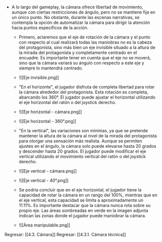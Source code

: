 
- A lo largo del gameplay, la cámara ofrece libertad de movimiento, aunque con ciertas restricciones de ángulo, pero no se mantiene fija en un único punto. No obstante, durante las escenas narrativas, se contempla la opción de automatizar la cámara para dirigir la atención hacia puntos específicos de la acción.

	- Primero, aclaremos que el eje de rotación de la cámara y el punto con respecto al cual realizará todas las maniobras no es la cabeza del protagonista, sino más bien un eje invisible situado a la altura de la mirada del protagonista y completamente centrado en el encuadre. Es importante tener en cuenta que el eje no se moverá, sino que la cámara variará su ángulo con respecto a este eje y siempre lo mantendrá centrado.
	- ![[Eje invisible.png]]
	
	- "En el horizonte", el jugador disfruta de completa libertad para rotar la cámara alrededor del protagonista. Esta rotación es completa, abarcando los 360°. El jugador puede ajustar el horizontal utilizando el eje horizontal del ratón o del joystick derecho.
	- ![[Eje horizontal - cámara.png]]
	- ![[Eje horizontal - 360°.png]]
	- "En la vertical", las variaciones son mínimas, ya que se pretende mantener la altura de la cámara al nivel de la mirada del protagonista para otorgar una sensación más realista. Aunque se permiten ajustes en el ángulo, la cámara solo puede elevarse hasta 20 grados y descender hasta 20 grados. El jugador puede modificar el eje vertical utilizando el movimiento vertical del ratón o del joystick derecho.
	- ![[Eje vertical - cámara.png]]
	- ![[Eje vertical - 40°.png]]
	- Se podría concluir que en el eje horizontal, el jugador tiene la capacidad de rotar la cámara en un rango del 100%, mientras que en el eje vertical, esta capacidad se limita a aproximadamente un 11.11%. Es importante destacar que la cámara nunca rota sobre su propio eje. Las áreas sombreadas en verde en la imagen adjunta indican las zonas donde el jugador puede maniobrar la cámara.
	- ![[Área manipulable.png]]


Regresar: [[4.3. Cámara]]
Regresar: [[4.3.1. Cámara técnica]]

